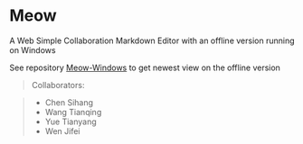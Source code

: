 # Meow
A Web Simple Collaboration Markdown Editor with an offline version running on Windows

See repository [Meow-Windows](https://github.com/Windas/Meow-Windows/) to get newest view on the offline version

>Collaborators:

>* Chen Sihang
>* Wang Tianqing
>* Yue Tianyang
>* Wen Jifei